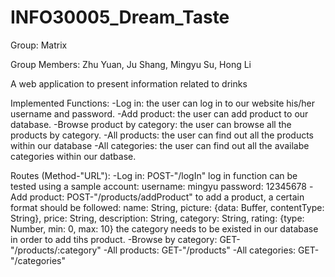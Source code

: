 # INFO30005_Dream_Taste
Group: Matrix

Group Members: Zhu Yuan, Ju Shang, Mingyu Su, Hong Li

A web application to present information related to drinks

Implemented Functions:
-Log in: the user can log in to our website his/her username and password.
-Add product: the user can add product to our database.
-Browse product by category: the user can browse all the products by category.
-All products: the user can find out all the products within our database
-All categories: the user can find out all the availabe categories within our
                 datbase.

Routes (Method-"URL"):
-Log in: POST-"/logIn"
        log in function can be tested using a sample account:
        username: mingyu
        password: 12345678
-Add product: POST-"/products/addProduct"
        to add a product, a certain format should be followed:
            name: String,
            picture: {data: Buffer, contentType: String},
            price: String,
            description: String,
            category: String,
            rating: {type: Number, min: 0, max: 10}
        the category needs to be existed in our database in order to add tihs
        product.
-Browse by category: GET-"/products/:category"
-All products: GET-"/products"
-All categories: GET-"/categories"